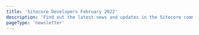 ```yaml
---
title: 'Sitecore Developers February 2022'
description: 'Find out the latest news and updates in the Sitecore community.'
pageType: 'newsletter'
---
```


<NewsletterStory
      title="Don’t miss SUGCON Europe 2022"
      copy="Make sure you purchase your tickets to the largest community event in Europe. SUGCON will be held on March 24th to 25th in Budapest, Hungary. Attendees can expect two full days of learning, knowledge sharing, networking, and more."
      image="https://go.sitecore.com/l/857953/2022-01-21/clz1h3/857953/1642788522nFFQCGEA/Untitled_design.png"
      linkText="Buy your ticket now"
      linkHref="https://europe.sugcon.events/"
      variant="full-width"    />
<NewsletterStory 
      title="Do you need a GraphQL client for your frontend?"
      copy="Learn what a GraphQL request actually is and other considerations to take into account."
      image="https://go.sitecore.com/l/857953/2022-02-15/d4y5zm/857953/1644964692cMSlOkpY/Untitled_design__5_.png"
      linkText="Let’s find out"
      linkHref="https://thetombomb.com/posts/do-you-need-graphql-client"
    />
<NewsletterStory 
      title="Configuration of 301 Redirects with Netlify and Next.Js"
      copy="Explore different options to achieve domain level 301 redirects. Review different options at the Next.js level and at the Netlify level to redirect an old domain to the new one, improving SEO and increasing discoverability of the new site."
      image="https://go.sitecore.com/l/857953/2022-01-21/clyv5p/857953/16427875570Ln0tJyy/3.png"
      linkHref="https://go.sitecore.com/e/857953/ects-with-netlify-and-next-js-/d58v7w/291921984?h=CbwYHMTjPw2axc13VVg9wYC1yhuec372SzxfTqb6ffw"
    />
<NewsletterStory 
      title="Running OrderCloud Headstart on Docker"
      copy="Check out this valuable collection of examples to guide you in the best way to build out your implementation using OrderCloud Headstart on Docker."
      image="https://go.sitecore.com/l/857953/2022-01-21/clz4fr/857953/1642789617vsQOYO6p/Untitled_design__2_.png"
      linkHref="https://robearlam.com/blog/running-ordercloud-headstart-on-docker"
    />
<NewsletterStory 
      title="New MVP Mentor Program"
      copy="The MVP Mentor program provides guidance to those in the Sitecore Community who want to become an MVP. Join this program to gain new experiences, skills, knowledge, support and more."
      image="https://go.sitecore.com/l/857953/2021-11-28/b32pcl/857953/16381453604FGm7vNO/Untitled_design__2_.png"
      linkText="Learn more"
      linkHref="https://go.sitecore.com/e/857953/Mentor-Program/d58v6w/291921984?h=CbwYHMTjPw2axc13VVg9wYC1yhuec372SzxfTqb6ffw"
      variant="full-width"    />
<NewsletterStory 
      title="Career Growth Advice"
      copy="Nicole Flynn covers advice for individual contributors, to senior, more ambitious folks."
      image="https://go.sitecore.com/l/857953/2022-02-15/d4y4vp/857953/1644964112UyeHKaa1/Untitled_design__1_.png"
      linkText="Watch now"
      linkHref="https://www.youtube.com/watch?v=cSVb5mzrdfw"
    />
<NewsletterStory 
      title="Sitecore CDP and Personalize"
      copy="Learn how to create your first integration of Sitecore CDP with Tampermonkey with a simple copy & paste of a base script."
      image="https://go.sitecore.com/l/857953/2022-01-21/clyydm/857953/1642788415CBNmB45Y/4.png"
      linkHref="https://connectmadhavjoshi.wordpress.com/2022/01/27/sitecore-send-sneak-peek-iii-automation/"
    />
<NewsletterStory 
      title="Sitecore Send – Automation"
      copy="This article will take you through the steps required to create an automation in Sitecore Send."
      image="https://go.sitecore.com/l/857953/2022-02-15/d4y4vm/857953/1644964069393F9zG6/Untitled_design.png"
      linkHref="https://sitecore.madhav.blog/sitecore-send-sneak-peek-iii-automation/"
    />
<NewsletterStory 
      title="Replace HTML doesn’t work in web experiences with Sitecore Personalize"
      copy="Learn how to find the solution when the replaceHTML function in the Javacript part of the variant is not working."
      image="https://go.sitecore.com/l/857953/2022-01-21/clywxm/857953/1642788100YsC12YCI/2.png"
      linkHref="http://blog.peplau.com.br/en_US/replacehtml-doesnt-work-in-web-experiences-with-sitecore-personalize/"
    />
<NewsletterStory 
      title="Disabling Traefik Healthchecks in Sitecore Docker"
      copy="Discover how to disable the Traefik healthcheck so you can get your messages back!"
      image="https://go.sitecore.com/l/857953/2022-02-15/d4y4zr/857953/1644964504Hf7tenmM/GettyImages_1133710342.jpg"
      linkHref="https://konabos.com/blog/disabling-traefik-healthchecks-in-sitecore-docker"
    />
<NewsletterStory 
      title="Generating Leads with Sitecore Personalise and Sitecore Send"
      copy="Learn how to capture the visitor’s name and email address using a Sitecore Personalize web experience"
      image="https://go.sitecore.com/l/857953/2022-02-15/d4y4zp/857953/1644964475bbvwCvDm/Untitled_design__4_.png"
      linkHref="https://neilkillen.com/2022/01/23/generating-leads-with-sitecore-personalize-and-sitecore-send-moosend/"
    />
<NewsletterStory 
      title="Transitioning from Sitecore Experience Commerce to OrderCloud"
      copy="Review and compare Sitecore Experience Commerce customers and OrderCloud buyer users to facilitate developers looking to transition from XC to OrderCloud."
      image="https://go.sitecore.com/l/857953/2022-02-15/d4y4yh/857953/1644964326FcFF4iGt/Untitled_design__2_.png"
      linkHref="http://andrewsutherland.azurewebsites.net/2022/01/30/transitioning-from-sitecore-experience-commerce-to-ordercloud-customers-to-buyer-users/"
    />
<NewsletterStory 
      title="Building Global Headers and Footers"
      copy="Learn how to consistently have a header and footer on every page, without having to add them uniquely to each route/page’s HTML."
      image="https://go.sitecore.com/l/857953/2022-01-21/clywyh/857953/1642788130zta2AulB/1.png"
      linkHref="https://thecodeattic.wordpress.com/2022/02/01/building-global-headers-and-footers/"
    />
<NewsletterStory 
      title="Getting Started with Vercel Edge Functions in Next.js"
      copy="Learn what Edge Functions are and how to get started with them in Next.js. Add flexibility to your static sites with Vercel's Edge Functions."
      image="https://go.sitecore.com/l/857953/2022-02-15/d4y4ym/857953/1644964388y62nculy/GettyImages_1283830413.jpg"
      linkText="Watch now"
      linkHref="https://go.sitecore.com/e/857953/watch-v-nt4FYgJRbTc/d58v7h/291921984?h=CbwYHMTjPw2axc13VVg9wYC1yhuec372SzxfTqb6ffw"
    />

